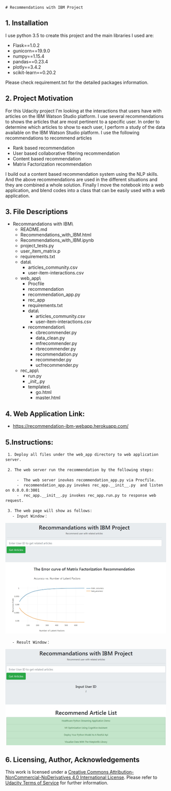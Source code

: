     # Recommendations with IBM Project

## 1. Installation
I use python 3.5 to create this project and the main libraries I used are:
- Flask==1.0.2
- gunicorn==19.9.0
- numpy==1.15.4
- pandas==0.23.4
- plotly==3.4.2
- scikit-learn==0.20.2

Please check requirement.txt for the detailed packages information.

## 2. Project Motivation

For this Udacity project I'm looking at the interactions that users have with articles on the IBM Watson Studio platform. I use several recommendations to shows the articles that are most pertinent to a specific user.
In order to determine which articles to show to each user, I perform a study of the data available on the IBM Watson Studio platform. I use the following recommendations to recommend articles
- Rank based recommendation
- User based collaborative filtering recommendation
- Content based recommendation
- Matrix Factorization recommendation

I build out a content based recommendation system using the NLP skills.  And the above recommendations are used in the different situations and they are combined a whole solution. Finally I move the notebook into a web application, and blend codes into a class that can be easily used with a web application.

## 3. File Descriptions

- Recommandations with IBM\
   - README.md
   - Recommendations_with_IBM.html
   - Recommendations_with_IBM.ipynb
   - project_tests.py
   - user_item_matrix.p
   - requirements.txt
   - data\
     - articles_community.csv
     - user-item-interactions.csv
   - web_app\
     -  Procfile
     -  recommendation
     -  recommendation_app.py
     -  rec_app
     -  requirements.txt
     - data\
       -  articles_community.csv
       -  user-item-interactions.csv
     - recommendation\
       -  cbrecommender.py
       -  data_clean.py
       -  mfrecommender.py
       -  rbrecommender.py
       -  recommendation.py
       -  recommender.py
       -  ucfrecommender.py
    - rec_app\
       -  run.py
       -  \__init__.py
       -  templates\
          -  go.html
          -  master.html

## 4. Web Application Link:

- https://recommendation-ibm-webapp.herokuapp.com/

## 5.Instructions:

     1. Deploy all files under the web_app directory to web application server.

     2. The web server run the recommendation by the following steps:

         -  The web server inovkes recommendation_app.py via Procfile.
         -  recommendation_app.py invokes rec_app.__init__.py  and listen on 0.0.0.0:3001
         -  rec_app.__init__.py invokes rec_app.run.py to response web request.

     3. The web page will show as follows:
       - Input Window：
 ![GUI1](https://github.com/bin-wang-sh/Recommendation_with_IBM_Webapp/blob/master/IBM_1.jpg 'Input window')

       - Result Window：
![GUI2](https://github.com/bin-wang-sh/Recommendation_with_IBM_Webapp/blob/master/IBM_2.jpg 'Result window')

## 6. Licensing, Author, Acknowledgements
This work is licensed under a [Creative Commons  Attribution-NonCommercial-NoDerivatives 4.0 International License](http://creativecommons.org/licenses/by-nc-nd/4.0/). Please refer to [Udacity Terms of Service](https://www.udacity.com/legal) for further information.
